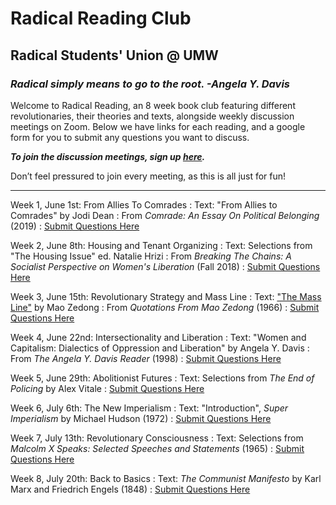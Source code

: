 # Radical Reading Club
## Radical Students' Union @ UMW
### _Radical simply means to go to the root. -Angela Y. Davis_

Welcome to Radical Reading, an 8 week book club featuring different revolutionaries, their theories and texts, alongside weekly discussion meetings on Zoom. Below we have links for each reading, and a google form for you to submit any questions you want to discuss. 

**_To join the discussion meetings, sign up [here](https://forms.gle/P1fEUWWT9gfPieGA7)._**

Don’t feel pressured to join every meeting, as this is all just for fun!

* * *

Week 1, June 1st: From Allies To Comrades
: Text: "From Allies to Comrades" by Jodi Dean
: From _Comrade: An Essay On Political Belonging_ (2019)
: [Submit Questions Here](https://forms.gle/LEUPTWWSp8eEodDG8)


Week 2, June 8th: Housing and Tenant Organizing
: Text: Selections from "The Housing Issue" ed. Natalie Hrizi
: From _Breaking The Chains: A Socialist Perspective on Women's Liberation_ (Fall 2018)
: [Submit Questions Here](https://forms.gle/KiFazUqMFrhmGxfz9)


Week 3, June 15th: Revolutionary Strategy and Mass Line
: Text: ["The Mass Line"](https://www.marxists.org/reference/archive/mao/works/red-book/ch11.htm) by Mao Zedong
: From _Quotations From Mao Zedong_ (1966)
: [Submit Questions Here](https://forms.gle/KiFazUqMFrhmGxfz9)


Week 4, June 22nd: Intersectionality and Liberation
: Text: "Women and Capitalism: Dialectics of Oppression and Liberation" by Angela Y. Davis
: From _The Angela Y. Davis Reader_ (1998)
: [Submit Questions Here](https://forms.gle/zSwquKPmFkA5qWuR7)


Week 5, June 29th: Abolitionist Futures
: Text: Selections from _The End of Policing_ by Alex Vitale
: [Submit Questions Here](https://forms.gle/jAPjtiAT2C7rPu6C9)


Week 6, July 6th: The New Imperialism
: Text: "Introduction", _Super Imperialism_ by Michael Hudson (1972)
: [Submit Questions Here](https://forms.gle/ybDctj2EgMeTTVgJ6)


Week 7, July 13th: Revolutionary Consciousness
: Text: Selections from _Malcolm X Speaks: Selected Speeches and Statements_ (1965)
: [Submit Questions Here](https://forms.gle/vTa2JPaGUf6eXVAb9)


Week 8, July 20th: Back to Basics
: Text: _The Communist Manifesto_ by Karl Marx and Friedrich Engels (1848)
: [Submit Questions Here](https://forms.gle/jWzRNLoiozimLsQR6)